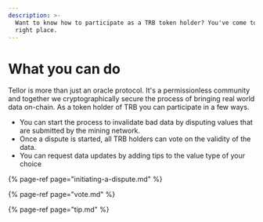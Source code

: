 ```yaml
---
description: >-
  Want to know how to participate as a TRB token holder? You've come to the
  right place.
---
```


# What you can do

Tellor is more than just an oracle protocol. It's a permissionless community and together we cryptographically secure the process of bringing real world data on-chain. As a token holder of TRB you can participate in a few ways.

* You can start the process to invalidate bad data by disputing values that are submitted by the mining network.
* Once a dispute is started, all TRB holders can vote on the validity of the data.
* You can request data updates by adding tips to the value type of your choice

{% page-ref page="initiating-a-dispute.md" %}

{% page-ref page="vote.md" %}

{% page-ref page="tip.md" %}

